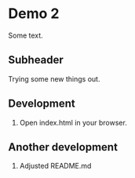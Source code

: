 # Demo 2

Some text.

## Subheader

Trying some new things out.

## Development

1. Open index.html in your browser.

## Another development

1. Adjusted README.md
